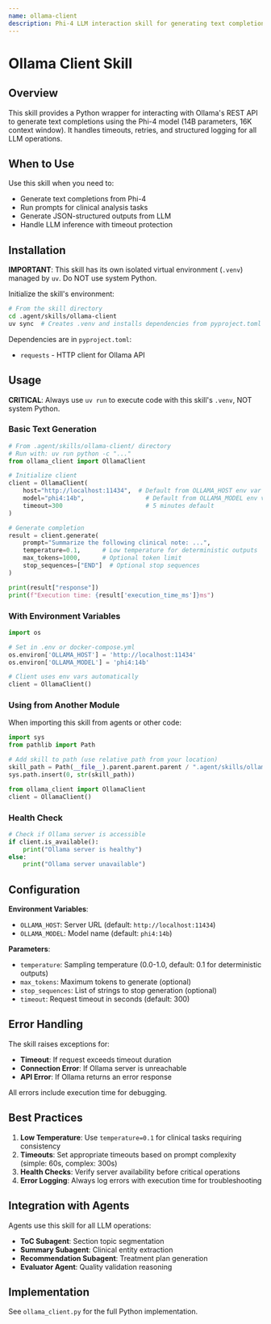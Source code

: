 ```yaml
---
name: ollama-client
description: Phi-4 LLM interaction skill for generating text completions via Ollama API. Use for all LLM inference tasks including section detection, summarization, recommendation generation, and quality evaluation.
---
```


# Ollama Client Skill

## Overview

This skill provides a Python wrapper for interacting with Ollama's REST API to generate text completions using the Phi-4 model (14B parameters, 16K context window). It handles timeouts, retries, and structured logging for all LLM operations.

## When to Use

Use this skill when you need to:
- Generate text completions from Phi-4
- Run prompts for clinical analysis tasks
- Generate JSON-structured outputs from LLM
- Handle LLM inference with timeout protection

## Installation

**IMPORTANT**: This skill has its own isolated virtual environment (`.venv`) managed by `uv`. Do NOT use system Python.

Initialize the skill's environment:
```bash
# From the skill directory
cd .agent/skills/ollama-client
uv sync  # Creates .venv and installs dependencies from pyproject.toml
```

Dependencies are in `pyproject.toml`:
- `requests` - HTTP client for Ollama API

## Usage

**CRITICAL**: Always use `uv run` to execute code with this skill's `.venv`, NOT system Python.

### Basic Text Generation

```python
# From .agent/skills/ollama-client/ directory
# Run with: uv run python -c "..."
from ollama_client import OllamaClient

# Initialize client
client = OllamaClient(
    host="http://localhost:11434",  # Default from OLLAMA_HOST env var
    model="phi4:14b",                 # Default from OLLAMA_MODEL env var
    timeout=300                       # 5 minutes default
)

# Generate completion
result = client.generate(
    prompt="Summarize the following clinical note: ...",
    temperature=0.1,      # Low temperature for deterministic outputs
    max_tokens=1000,      # Optional token limit
    stop_sequences=["END"]  # Optional stop sequences
)

print(result["response"])
print(f"Execution time: {result['execution_time_ms']}ms")
```

### With Environment Variables

```python
import os

# Set in .env or docker-compose.yml
os.environ['OLLAMA_HOST'] = 'http://localhost:11434'
os.environ['OLLAMA_MODEL'] = 'phi4:14b'

# Client uses env vars automatically
client = OllamaClient()
```

### Using from Another Module

When importing this skill from agents or other code:
```python
import sys
from pathlib import Path

# Add skill to path (use relative path from your location)
skill_path = Path(__file__).parent.parent.parent / ".agent/skills/ollama-client"
sys.path.insert(0, str(skill_path))

from ollama_client import OllamaClient
client = OllamaClient()
```

### Health Check

```python
# Check if Ollama server is accessible
if client.is_available():
    print("Ollama server is healthy")
else:
    print("Ollama server unavailable")
```

## Configuration

**Environment Variables**:
- `OLLAMA_HOST`: Server URL (default: `http://localhost:11434`)
- `OLLAMA_MODEL`: Model name (default: `phi4:14b`)

**Parameters**:
- `temperature`: Sampling temperature (0.0-1.0, default: 0.1 for deterministic outputs)
- `max_tokens`: Maximum tokens to generate (optional)
- `stop_sequences`: List of strings to stop generation (optional)
- `timeout`: Request timeout in seconds (default: 300)

## Error Handling

The skill raises exceptions for:
- **Timeout**: If request exceeds timeout duration
- **Connection Error**: If Ollama server is unreachable
- **API Error**: If Ollama returns an error response

All errors include execution time for debugging.

## Best Practices

1. **Low Temperature**: Use `temperature=0.1` for clinical tasks requiring consistency
2. **Timeouts**: Set appropriate timeouts based on prompt complexity (simple: 60s, complex: 300s)
3. **Health Checks**: Verify server availability before critical operations
4. **Error Logging**: Always log errors with execution time for troubleshooting

## Integration with Agents

Agents use this skill for all LLM operations:
- **ToC Subagent**: Section topic segmentation
- **Summary Subagent**: Clinical entity extraction
- **Recommendation Subagent**: Treatment plan generation
- **Evaluator Agent**: Quality validation reasoning

## Implementation

See `ollama_client.py` for the full Python implementation.
